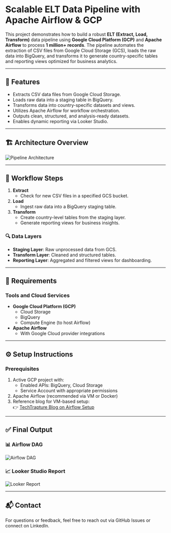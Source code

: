 # Scalable ELT Data Pipeline with Apache Airflow & GCP

This project demonstrates how to build a robust **ELT (Extract, Load, Transform)** data pipeline using **Google Cloud Platform (GCP)** and **Apache Airflow** to process **1 million+ records**. The pipeline automates the extraction of CSV files from Google Cloud Storage (GCS), loads the raw data into BigQuery, and transforms it to generate country-specific tables and reporting views optimized for business analytics.


---

## 🚀 Features

- Extracts CSV data files from Google Cloud Storage.
- Loads raw data into a staging table in BigQuery.
- Transforms data into country-specific datasets and views.
- Utilizes Apache Airflow for workflow orchestration.
- Outputs clean, structured, and analysis-ready datasets.
- Enables dynamic reporting via Looker Studio.

---

## 🏗️ Architecture Overview

![Pipeline Architecture](https://github.com/user-attachments/assets/87cdc79c-c9a1-4c4d-887a-ab6007394bc7)

---

## 🔄 Workflow Steps

1. **Extract**
   - Check for new CSV files in a specified GCS bucket.
2. **Load**
   - Ingest raw data into a BigQuery staging table.
3. **Transform**
   - Create country-level tables from the staging layer.
   - Generate reporting views for business insights.

### 🔍 Data Layers

- **Staging Layer**: Raw unprocessed data from GCS.
- **Transform Layer**: Cleaned and structured tables.
- **Reporting Layer**: Aggregated and filtered views for dashboarding.

---

## 🧰 Requirements

### Tools and Cloud Services

- **Google Cloud Platform (GCP)**
  - Cloud Storage
  - BigQuery
  - Compute Engine (to host Airflow)
- **Apache Airflow**
  - With Google Cloud provider integrations

---

## ⚙️ Setup Instructions

### Prerequisites

1. Active GCP project with:
   - Enabled APIs: BigQuery, Cloud Storage
   - Service Account with appropriate permissions
2. Apache Airflow (recommended via VM or Docker)
3. Reference blog for VM-based setup:  
   👉 [TechTrapture Blog on Airflow Setup](https://www.techtrapture.com/blogs/673a2625dd155b000b7cdb3b)

---

## ✅ Final Output

### 📊 Airflow DAG

![Airflow DAG](https://github.com/user-attachments/assets/8e8b8373-9d2a-417b-9fd9-5f42171c06f8)

### 📈 Looker Studio Report

![Looker Report](https://github.com/user-attachments/assets/d06f0d3e-a1d0-404a-9eb7-c61c85df8257)

---

## 📬 Contact

For questions or feedback, feel free to reach out via GitHub Issues or connect on LinkedIn.
